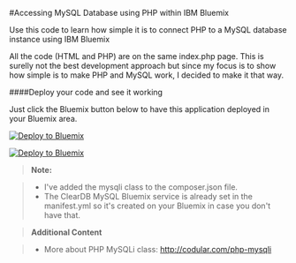 #Accessing MySQL Database using PHP within IBM Bluemix

Use this code to learn how simple it is to connect PHP to a MySQL database instance using IBM Bluemix

All the code (HTML and PHP) are on the same index.php page. This is surelly not the best development approach but since my focus is to show how simple is to make PHP and MySQL work, I decided to make it that way.

####Deploy your code and see it working

Just click the Bluemix button below to have this application deployed in your Bluemix area.

[![Deploy to Bluemix](https://bluemix.net/deploy/button.png)](https://bluemix.net/deploy?repository=https://github.com/brunocfnba/php-mysql-bluemix)

[![Deploy to Bluemix](https://bluemix.net/deploy/button.png)](https://bluemix.net/deploy?repository=https://github.com/brunocfnba/php-mysql-bluemix)


> **Note:**

> - I've added the mysqli class to the composer.json file.
> - The ClearDB MySQL Bluemix service is already set in the manifest.yml so it's created on your Bluemix in case you don't have that.


> **Additional Content**

> - More about PHP MySQLi class: http://codular.com/php-mysqli


